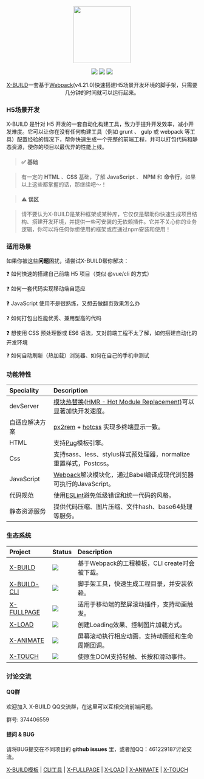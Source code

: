 <p align="center"><img src="https://ws2.sinaimg.cn/large/006tNbRwly1fxbaxq9dbqj308w06x3z1.jpg" width="150px"></p>

<p align="center">
  <img src="https://img.shields.io/jenkins/s/https/jenkins.qa.ubuntu.com/view/Precise/view/All%20Precise/job/precise-desktop-amd64_default.svg">
  <img src="https://img.shields.io/badge/npm-v4.4.10-blue.svg">
  <img src="https://img.shields.io/github/license/mashape/apistatus.svg">
</p>

<p align="center">
  <a href="https://github.com/codexu/x-build">X-BUILD</a>一套基于<a href="https://webpack.docschina.org/concepts/">Webpack</a>(v4.21.0)快速搭建H5场景开发环境的脚手架，只需要几分钟的时间就可以运行起来。
</p>

### H5场景开发

X-BUILD 是针对 H5 开发的一套自动化构建工具，致力于提升开发效率，减小开发难度。它可以让你在没有任何构建工具（例如 grunt 、 gulp 或 webpack 等工具）配置经验的情况下，帮你快速生成一个完整的前端工程，并可以打包代码和静态资源，使你的项目以最优异的性能上线。

> #### ✅ 基础

> 有一定的 **HTML** 、**CSS** 基础，了解 **JavaScript** 、 **NPM** 和 **命令行**，如果以上这些都掌握的话，那继续吧～！

> #### ⚠️ 误区

> 请不要认为X-BUILD是某种框架或某种库，它仅仅是帮助你快速生成项目结构、搭建开发环境，并提供一些可安装的无依赖插件。它并不关心你的业务逻辑，你可以将任何你想使用的框架或库通过npm安装和使用！

### 适用场景

如果你被这些**问题**困扰，请尝试X-BUILD帮你解决：

❓ 如何快速的搭建自己前端 H5 项目（类似 @vue/cli 的方式）

❓ 如何一套代码实现移动端自适应

❓ JavaScript 使用不是很熟练，又想去做翻页效果怎么办

❓ 如何打包出性能优秀、兼用型高的代码

❓ 想使用 CSS 预处理器或 ES6 语法，又对前端工程不太了解，如何搭建自动化的开发环境

❓ 如何自动刷新（热加载）浏览器、如何在自己的手机中测试

### 功能特性

| Speciality | Description |
| :- | :- |
| devServer | [模块热替换(HMR - Hot Module Replacement)](https://webpack.docschina.org/concepts/hot-module-replacement/)可以显著加快开发速度。 |
| 自适应解决方案 | [px2rem](https://github.com/songsiqi/px2rem) + [hotcss](https://github.com/imochen/hotcss) 实现多终端显示一致。 |
| HTML | 支持[Pug](https://pug.bootcss.com/api/getting-started.html)模板引擎。 |
| Css | 支持sass、less、stylus样式预处理器，normalize重置样式，Postcss。 |
| JavaScript | [Webpack](https://webpack.docschina.org/concepts/)解决模块化，通过Babel编译成现代浏览器可执行的JavaScript。 |
| 代码规范 | 使用[ESLint](https://eslint.org/)避免低级错误和统一代码的风格。 |
| 静态资源服务 | 提供代码压缩、图片压缩、文件hash、base64处理等服务。 |

### 生态系统

| Project | Status | Description |
| :------ | :------ | :------ |
| <a href="https://github.com/codexu/x-build">X-BUILD</a> | <img src="https://img.shields.io/badge/npm-v4.4.10-blue.svg"> | 基于Webpack的工程模板，CLI create时会被下载。 |
| <a href="https://github.com/codexu/x-build-cli">X-BUILD-CLI</a> | <img src="https://img.shields.io/badge/npm-v1.4.9-blue.svg"> | 脚手架工具，快速生成工程目录，并安装依赖。 |
| <a href="https://github.com/codexu/x-fullpage">X-FULLPAGE</a> | <img src="https://img.shields.io/badge/npm-v1.2.0-blue.svg"> | 适用于移动端的整屏滚动插件，支持动画触发。 |
| <a href="https://github.com/codexu/x-load">X-LOAD</a> | <img src="https://img.shields.io/badge/npm-v1.3.2-blue.svg"> | 创建Loading效果、控制图片加载方式。 |
| <a href="https://github.com/codexu/x-animate">X-ANIMATE</a> | <img src="https://img.shields.io/badge/npm-v1.0.1-blue.svg"> | 屏幕滚动执行相应动画，支持动画组和生命周期回调。 |
| <a href="https://github.com/codexu/x-touch">X-TOUCH</a> | <img src="https://img.shields.io/badge/npm-v1.2.0-blue.svg"> | 使原生DOM支持轻触、长按和滑动事件。 |

### 讨论交流

#### QQ群

欢迎加入 X-BUILD QQ交流群，在这里可以互相交流前端问题。

群号: 374406559

#### 提问 & BUG

请将BUG提交在不同项目的 **github issues** 里，或者加QQ：461229187讨论交流。

[X-BUILD模板](https://github.com/codexu/x-build/issues) | 
[CLI工具](https://github.com/codexu/x-build-cli/issues) | 
[X-FULLPAGE](https://github.com/codexu/x-fullpage/issues) | 
[X-LOAD](https://github.com/codexu/x-load/issues) | 
[X-ANIMATE](https://github.com/codexu/x-animate/issues) | 
[X-TOUCH](https://github.com/codexu/x-touch/issues)